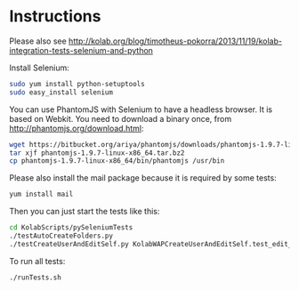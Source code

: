 Instructions
============
Please also see http://kolab.org/blog/timotheus-pokorra/2013/11/19/kolab-integration-tests-selenium-and-python

Install Selenium:
```sh
sudo yum install python-setuptools
sudo easy_install selenium 
```

You can use PhantomJS with Selenium to have a headless browser. It is based on Webkit.
You need to download a binary once, from http://phantomjs.org/download.html:

```sh
wget https://bitbucket.org/ariya/phantomjs/downloads/phantomjs-1.9.7-linux-x86_64.tar.bz2
tar xjf phantomjs-1.9.7-linux-x86_64.tar.bz2
cp phantomjs-1.9.7-linux-x86_64/bin/phantomjs /usr/bin
```

Please also install the mail package because it is required by some tests:

```sh
yum install mail
```

Then you can just start the tests like this:
```sh
cd KolabScripts/pySeleniumTests
./testAutoCreateFolders.py
./testCreateUserAndEditSelf.py KolabWAPCreateUserAndEditSelf.test_edit_user_himself
```

To run all tests:
```sh
./runTests.sh
```
